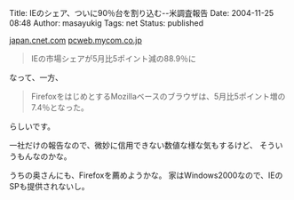Title: IEのシェア、ついに90％台を割り込む--米調査報告
Date: 2004-11-25 08:48
Author: masayukig
Tags: net
Status: published

[japan.cnet.com](http://japan.cnet.com/news/media/story/0,2000047715,20076203,00.htm)
[pcweb.mycom.co.jp](http://pcweb.mycom.co.jp/news/2004/11/24/100.html)

> IEの市場シェアが5月比5ポイント減の88.9％に

なって、一方、

> FirefoxをはじめとするMozillaベースのブラウザは、5月比5ポイント増の7.4％となった。

らしいです。

一社だけの報告なので、微妙に信用できない数値な様な気もするけど、
そういうもんなのかな。

うちの奥さんにも、Firefoxを薦めようかな。
家はWindows2000なので、IEのSPも提供されないし。
